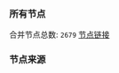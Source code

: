 ### 所有节点
合并节点总数: `2679`
[节点链接](https://raw.githubusercontent.com/rzhy1/11/master/sub/sub_merge_base64.txt)

### 节点来源